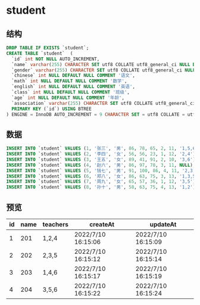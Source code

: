 # student

## 结构

```sql
DROP TABLE IF EXISTS `student`;
CREATE TABLE `student`  (
  `id` int NOT NULL AUTO_INCREMENT,
  `name` varchar(255) CHARACTER SET utf8 COLLATE utf8_general_ci NULL DEFAULT NULL COMMENT '姓名',
  `gender` varchar(255) CHARACTER SET utf8 COLLATE utf8_general_ci NULL DEFAULT NULL COMMENT '性别',
  `chinese` int NULL DEFAULT NULL COMMENT '语文',
  `math` int NULL DEFAULT NULL COMMENT '数学',
  `english` int NULL DEFAULT NULL COMMENT '英语',
  `class` int NULL DEFAULT NULL COMMENT '班级',
  `age` int NULL DEFAULT NULL COMMENT '年龄',
  `association` varchar(255) CHARACTER SET utf8 COLLATE utf8_general_ci NULL DEFAULT NULL COMMENT '社团',
  PRIMARY KEY (`id`) USING BTREE
) ENGINE = InnoDB AUTO_INCREMENT = 9 CHARACTER SET = utf8 COLLATE = utf8_general_ci ROW_FORMAT = Dynamic;
```

## 数据

```sql
INSERT INTO `student` VALUES (1, '张三', '男', 86, 78, 65, 2, 11, '1,5,6');
INSERT INTO `student` VALUES (2, '李四', '女', 56, 56, 23, 1, 12, '2,4');
INSERT INTO `student` VALUES (3, '王五', '女', 89, 41, 91, 2, 10, '3,6');
INSERT INTO `student` VALUES (4, '赵六', '男', 86, 97, 78, 3, 11, NULL);
INSERT INTO `student` VALUES (5, '钱七', '男', 91, 100, 86, 4, 11, '2,3,4');
INSERT INTO `student` VALUES (6, '郑八', '女', 86, 63, 75, 3, 13, '1,3,5,6');
INSERT INTO `student` VALUES (7, '周九', '女', 65, 57, 36, 1, 12, '3,5');
INSERT INTO `student` VALUES (8, '孙十', '男', 58, 63, 75, 4, 13, '1,2');
```

## 预览

| id  | name | teachers | createAt           | updateAt           |
|-----|------|----------|--------------------|--------------------|
| 1   | 201  | 1,2,4    | 2022/7/10 16:15:06 | 2022/7/10 16:15:09 |
| 2   | 202  | 2,3,5    | 2022/7/10 16:15:12 | 2022/7/10 16:15:14 |
| 3   | 203  | 1,4,6    | 2022/7/10 16:15:17 | 2022/7/10 16:15:19 |
| 4   | 204  | 3,5,6    | 2022/7/10 16:15:22 | 2022/7/10 16:15:24 |
